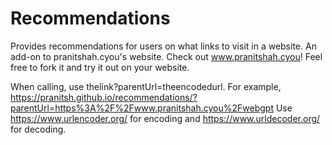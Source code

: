 # Recommendations

Provides recommendations for users on what links to visit in a website.
An add-on to pranitshah.cyou's website. Check out www.pranitshah.cyou! Feel free to fork it and try it out on your website.

When calling, use thelink?parentUrl=theencodedurl. 
For example, https://pranitsh.github.io/recommendations/?parentUrl=https%3A%2F%2Fwww.pranitshah.cyou%2Fwebgpt
Use https://www.urlencoder.org/ for encoding and https://www.urldecoder.org/ for decoding.
